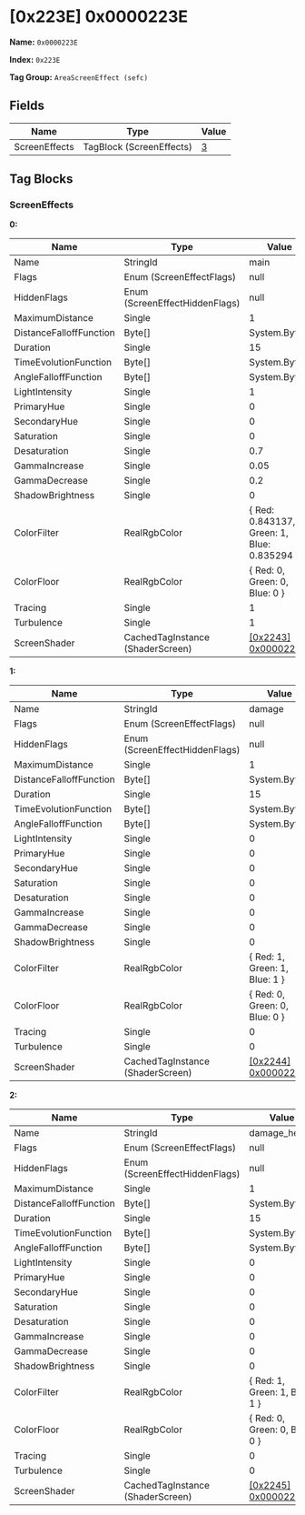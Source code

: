 # [0x223E] 0x0000223E

**Name:** ```0x0000223E```

**Index:** ```0x223E```

**Tag Group:** ```AreaScreenEffect (sefc)```

## Fields

Name	| Type	| Value
---	|---	|---	|
ScreenEffects	|TagBlock (ScreenEffects)	|[3](#screeneffects)


## Tag Blocks

### ScreenEffects

**0:**

Name	| Type	| Value
---	|---	|---	|
Name	|StringId	|main
Flags	|Enum (ScreenEffectFlags)	|null
HiddenFlags	|Enum (ScreenEffectHiddenFlags)	|null
MaximumDistance	|Single	|1
DistanceFalloffFunction	|Byte[]	|System.Byte[]
Duration	|Single	|15
TimeEvolutionFunction	|Byte[]	|System.Byte[]
AngleFalloffFunction	|Byte[]	|System.Byte[]
LightIntensity	|Single	|1
PrimaryHue	|Single	|0
SecondaryHue	|Single	|0
Saturation	|Single	|0
Desaturation	|Single	|0.7
GammaIncrease	|Single	|0.05
GammaDecrease	|Single	|0.2
ShadowBrightness	|Single	|0
ColorFilter	|RealRgbColor	|{ Red: 0.843137, Green: 1, Blue: 0.835294 }
ColorFloor	|RealRgbColor	|{ Red: 0, Green: 0, Blue: 0 }
Tracing	|Single	|1
Turbulence	|Single	|1
ScreenShader	|CachedTagInstance (ShaderScreen)	|[[0x2243] 0x00002243](../ShaderScreen/2243.md)


**1:**

Name	| Type	| Value
---	|---	|---	|
Name	|StringId	|damage
Flags	|Enum (ScreenEffectFlags)	|null
HiddenFlags	|Enum (ScreenEffectHiddenFlags)	|null
MaximumDistance	|Single	|1
DistanceFalloffFunction	|Byte[]	|System.Byte[]
Duration	|Single	|15
TimeEvolutionFunction	|Byte[]	|System.Byte[]
AngleFalloffFunction	|Byte[]	|System.Byte[]
LightIntensity	|Single	|0
PrimaryHue	|Single	|0
SecondaryHue	|Single	|0
Saturation	|Single	|0
Desaturation	|Single	|0
GammaIncrease	|Single	|0
GammaDecrease	|Single	|0
ShadowBrightness	|Single	|0
ColorFilter	|RealRgbColor	|{ Red: 1, Green: 1, Blue: 1 }
ColorFloor	|RealRgbColor	|{ Red: 0, Green: 0, Blue: 0 }
Tracing	|Single	|0
Turbulence	|Single	|0
ScreenShader	|CachedTagInstance (ShaderScreen)	|[[0x2244] 0x00002244](../ShaderScreen/2244.md)


**2:**

Name	| Type	| Value
---	|---	|---	|
Name	|StringId	|damage_health
Flags	|Enum (ScreenEffectFlags)	|null
HiddenFlags	|Enum (ScreenEffectHiddenFlags)	|null
MaximumDistance	|Single	|1
DistanceFalloffFunction	|Byte[]	|System.Byte[]
Duration	|Single	|15
TimeEvolutionFunction	|Byte[]	|System.Byte[]
AngleFalloffFunction	|Byte[]	|System.Byte[]
LightIntensity	|Single	|0
PrimaryHue	|Single	|0
SecondaryHue	|Single	|0
Saturation	|Single	|0
Desaturation	|Single	|0
GammaIncrease	|Single	|0
GammaDecrease	|Single	|0
ShadowBrightness	|Single	|0
ColorFilter	|RealRgbColor	|{ Red: 1, Green: 1, Blue: 1 }
ColorFloor	|RealRgbColor	|{ Red: 0, Green: 0, Blue: 0 }
Tracing	|Single	|0
Turbulence	|Single	|0
ScreenShader	|CachedTagInstance (ShaderScreen)	|[[0x2245] 0x00002245](../ShaderScreen/2245.md)



